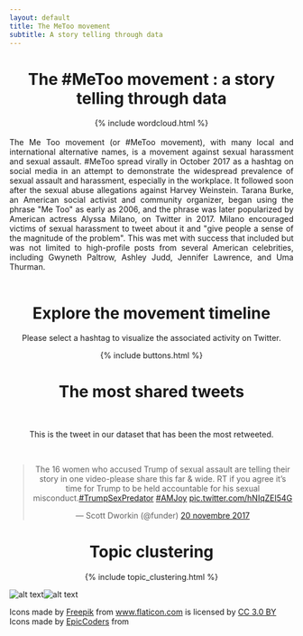 ```yaml
---
layout: default
title: The MeToo movement
subtitle: A story telling through data
---
```


<center>
  
<h1> The #MeToo movement : a story telling through data </h1>

</center>

<center>
{% include wordcloud.html %}
</center>

<br>

<div style="text-align: justify">
The Me Too movement (or #MeToo movement), with many local and international alternative names, is a movement against sexual harassment and sexual assault. #MeToo spread virally in October 2017 as a hashtag on social media in an attempt to demonstrate the widespread prevalence of sexual assault and harassment, especially in the workplace. It followed soon after the sexual abuse allegations against Harvey Weinstein. Tarana Burke, an American social activist and community organizer, began using the phrase "Me Too" as early as 2006, and the phrase was later popularized by American actress Alyssa Milano, on Twitter in 2017. Milano encouraged victims of sexual harassment to tweet about it and "give people a sense of the magnitude of the problem". This was met with success that included but was not limited to high-profile posts from several American celebrities, including Gwyneth Paltrow, Ashley Judd, Jennifer Lawrence, and Uma Thurman.
</div>
  
<br>
  
<center>
  
<h1> Explore the movement timeline </h1>

Please select a hashtag to visualize the associated activity on Twitter.

{% include buttons.html %}

<h1> The most shared tweets </h1>

<br>

This is the tweet in our dataset that has been the most retweeted.

<br>

<blockquote class="twitter-tweet" data-lang="fr"><p lang="en" dir="ltr">The 16 women who accused Trump of sexual assault are telling their story in one video-please share this far &amp; wide. RT if you agree it’s time for Trump to be held accountable for his sexual misconduct.<a href="https://twitter.com/hashtag/TrumpSexPredator?src=hash&amp;ref_src=twsrc%5Etfw">#TrumpSexPredator</a> <a href="https://twitter.com/hashtag/AMJoy?src=hash&amp;ref_src=twsrc%5Etfw">#AMJoy</a> <a href="https://t.co/hNIqZEI54G">pic.twitter.com/hNIqZEI54G</a></p>&mdash; Scott Dworkin (@funder) <a href="https://twitter.com/funder/status/932703161596432384?ref_src=twsrc%5Etfw">20 novembre 2017</a></blockquote>
<script async src="https://platform.twitter.com/widgets.js" charset="utf-8"></script>

<h1> Topic clustering </h1>

{% include topic_clustering.html %}

</center>




![alt text](img/past.png "Past Words")![alt text](img/past.png "Past Words")


<div>Icons made by <a href="https://www.freepik.com/" title="Freepik">Freepik</a> from <a href="https://www.flaticon.com/" 			    title="Flaticon">www.flaticon.com</a> is licensed by <a href="http://creativecommons.org/licenses/by/3.0/" 			    title="Creative Commons BY 3.0" target="_blank">CC 3.0 BY</a></div>

<div>Icons made by <a href="https://www.flaticon.com/authors/epiccoders" title="EpicCoders">EpicCoders</a> from <a href="https://www.flaticon.com/" 	




